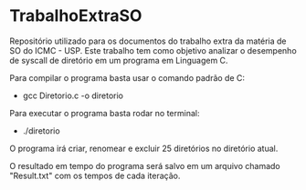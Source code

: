 # TrabalhoExtraSO
Repositório utilizado para os documentos do trabalho extra da matéria de SO do ICMC - USP. Este trabalho tem como objetivo analizar o desempenho de syscall de diretório em um programa em Linguagem C.


Para compilar o programa basta usar o comando padrão de C:

* gcc Diretorio.c -o diretorio

Para executar o programa basta rodar no terminal:

* ./diretorio


O programa irá criar, renomear e excluir 25 diretórios no diretório atual.

O resultado em tempo do programa será salvo em um arquivo chamado "Result.txt" com os tempos de cada iteração.
